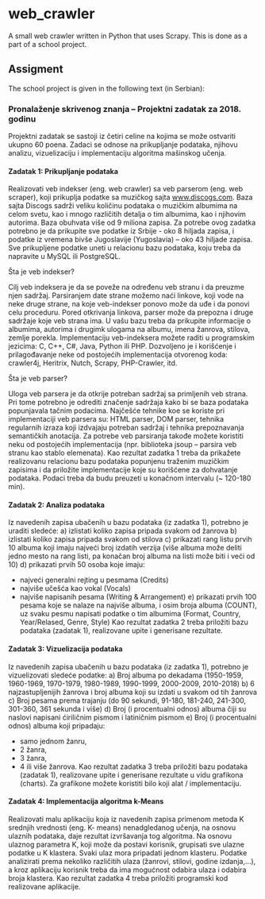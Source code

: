 # web_crawler
A small web crawler written in Python that uses Scrapy. This is done as a part of a school project.

## Assigment
The school project is given in the following text (in Serbian):

### Pronalaženje skrivenog znanja – Projektni zadatak za 2018. godinu

Projektni zadatak se sastoji iz četiri celine na kojima se može ostvariti ukupno 60 poena. Zadaci se
odnose na prikupljanje podataka, njihovu analizu, vizuelizaciju i implementaciju algoritma mašinskog
učenja.

#### Zadatak 1: Prikupljanje podataka

Realizovati veb indekser (eng. web crawler) sa veb parserom (eng. web scraper), koji prikuplja podatke
sa muzičkog sajta www.discogs.com. Baza sajta Discogs sadrži veliku količinu podataka o muzičkim
albumima na celom svetu, kao i mnogo različitih detalja o tim albumima, kao i njihovim autorima. Baza
obuhvata više od 9 miliona zapisa. Za potrebe ovog zadatka potrebno je da prikupite sve podatke iz
Srbije - oko 8 hiljada zapisa, i podatke iz vremena bivše Jugoslavije (Yugoslavia) – oko 43 hiljade zapisa.
Sve prikupljene podatke uneti u relacionu bazu podataka, koju treba da napravite u MySQL ili
PostgreSQL.

Šta je veb indekser?

Cilj veb indeksera je da se poveže na određenu veb stranu i da preuzme njen sadržaj. Parsiranjem date
strane možemo naći linkove, koji vode na neke druge strane, na koje veb-indekser ponovo može da
uđe i da ponovi celu proceduru. Pored otkrivanja linkova, parser može da prepozna i druge sadržaje
koje veb strana ima. U vašu bazu treba da prikupite informacije o albumima, autorima i drugimk
ulogama na albumu, imena žanrova, stilova, zemlje porekla.
Implementaciju veb-indeksera možete raditi u programskim jezicima: C, C++, C#, Java, Python ili PHP.
Dozvoljeno je i korišćenje i prilagođavanje neke od postojećih implementacija otvorenog koda:
crawler4j, Heritrix, Nutch, Scrapy, PHP-Crawler, itd.

Šta je veb parser?

Uloga veb parsera je da otkrije potreban sadržaj sa primljenih veb strana. Pri tome potrebno je odrediti
značenje sadržaja kako bi se baza podataka popunjavala tačnim podacima. Najčešće tehnike koe se
koriste pri implementaciji veb parsera su: HTML parser, DOM parser, tehnika regularnih izraza koji
izdvajaju potreban sadržaj i tehnika prepoznavanja semantičkih anotacija. Za potrebe veb parsiranja
takođe možete koristiti neku od postojećih implementacija (npr. biblioteka jsoup – parsira veb stranu
kao stablo elemenata).
Kao rezultat zadatka 1 treba da prikažete realizovanu relacionu bazu podataka popunjenu traženim
muzičkim zapisima i da priložite implementacije koje su korišćene za dohvatanje podataka. Podaci
treba da budu preuzeti u konačnom intervalu (~ 120-180 min).

#### Zadatak 2: Analiza podataka

Iz navedenih zapisa ubačenih u bazu podataka (iz zadatka 1), potrebno je uraditi sledeće:
a) izlistati koliko zapisa pripada svakom od žanrova
b) izlistati koliko zapisa pripada svakom od stilova
c) prikazati rang listu prvih 10 albuma koji imaju najveći broj izdatih verzija (više albuma
može deliti jedno mesto na rang listi, pa konačan broj albuma na listi može biti i veći
od 10)
d) prikazati prvih 50 osoba koje imaju:
* najveći generalni rejting u pesmama (Credits)
* najviše učešća kao vokal (Vocals)
* najviše napisanih pesama (Writing & Arrangement)
e) prikazati prvih 100 pesama koje se nalaze na najviše albuma, i osim broja albuma
(COUNT), uz svaku pesmu napisati podatke o tim albumima (Format, Country,
Year/Relased, Genre, Style)
Kao rezultat zadatka 2 treba priložiti bazu podataka (zadatak 1), realizovane upite i generisane
rezultate.

#### Zadatak 3: Vizuelizacija podataka
Iz navedenih zapisa ubačenih u bazu podataka (iz zadatka 1), potrebno je vizuelizovati sledeće
podatke:
a) Broj albuma po dekadama (1950-1959, 1960-1969, 1970-1979, 1980-1989, 1990-1999,
2000-2009, 2010-2018)
b) 6 najzastupljenijih žanrova i broj albuma koji su izdati u svakom od tih žanrova
c) Broj pesama prema trajanju (do 90 sekundi, 91-180, 181-240, 241-300, 301-360, 361
sekunda i više)
d) Broj (i procentualni odnos) albuma čiji su naslovi napisani ćiriličnim pismom i latiničnim
pismom
e) Broj (i procentualni odnos) albuma koji pripadaju:
* samo jednom žanru,
* 2 žanra,
* 3 žanra,
* 4 ili više žanrova.
Kao rezultat zadatka 3 treba priložiti bazu podataka (zadatak 1), realizovane upite i generisane
rezultate u vidu grafikona (charts). Za grafikone možete koristiti bilo koji alat / implementaciju.

#### Zadatak 4: Implementacija algoritma k-Means
Realizovati malu aplikaciju koja iz navedenih zapisa primenom metoda K srednjih vrednosti (eng. K-
means) nenadgledanog učenja, na osnovu ulaznih podataka, daje rezultat izvršavanja tog algoritma.
Na osnovu ulaznog parametra K, koji može da postavi korisnik, grupisati sve ulazne podatke u K
klastera. Svaki ulaz mora pripadati jednom klasteru. Podatke analizirati prema nekoliko različitih ulaza
(žanrovi, stilovi, godine izdanja,...), a kroz aplikaciju korisnik treba da ima mogućnost odabira ulaza i
odabira broja klastera.
Kao rezultat zadatka 4 treba priložiti programski kod realizovane aplikacije.
